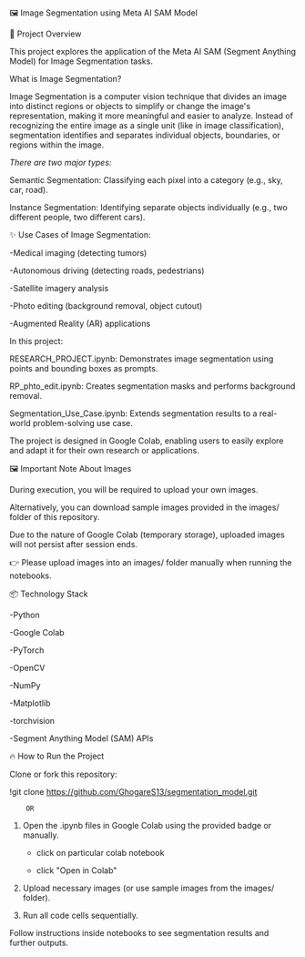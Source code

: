 🖼️ Image Segmentation using Meta AI SAM Model

📝 Project Overview

This project explores the application of the Meta AI SAM (Segment Anything Model) for Image Segmentation tasks.

What is Image Segmentation?

Image Segmentation is a computer vision technique that divides an image into distinct regions or objects to simplify or change the image's representation, making it more meaningful and easier to analyze.
Instead of recognizing the entire image as a single unit (like in image classification), segmentation identifies and separates individual objects, boundaries, or regions within the image.

*There are two major types:*

Semantic Segmentation: Classifying each pixel into a category (e.g., sky, car, road).

Instance Segmentation: Identifying separate objects individually (e.g., two different people, two different cars).

✨ Use Cases of Image Segmentation:

-Medical imaging (detecting tumors)

-Autonomous driving (detecting roads, pedestrians)

-Satellite imagery analysis

-Photo editing (background removal, object cutout)

-Augmented Reality (AR) applications


In this project:

RESEARCH_PROJECT.ipynb: Demonstrates image segmentation using points and bounding boxes as prompts.

RP_phto_edit.ipynb: Creates segmentation masks and performs background removal.

Segmentation_Use_Case.ipynb: Extends segmentation results to a real-world problem-solving use case.

The project is designed in Google Colab, enabling users to easily explore and adapt it for their own research or applications.

🖼️ Important Note About Images

During execution, you will be required to upload your own images.

Alternatively, you can download sample images provided in the images/ folder of this repository.

Due to the nature of Google Colab (temporary storage), uploaded images will not persist after session ends.

👉 Please upload images into an images/ folder manually when running the notebooks.

📦 Technology Stack

-Python

-Google Colab

-PyTorch

-OpenCV

-NumPy

-Matplotlib

-torchvision

-Segment Anything Model (SAM) APIs


🔥 How to Run the Project

Clone or fork this repository:

!git clone https://github.com/GhogareS13/segmentation_model.git

        OR 

1) Open the .ipynb files in Google Colab using the provided badge or manually.

   - click on particular colab notebook

   - click "Open in Colab"


3) Upload necessary images (or use sample images from the images/ folder).

4) Run all code cells sequentially.

Follow instructions inside notebooks to see segmentation results and further outputs.

